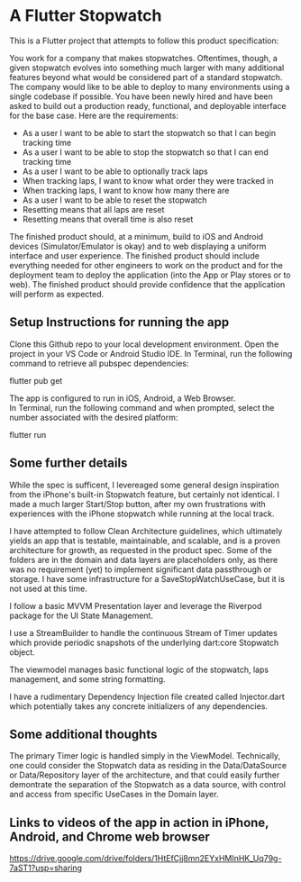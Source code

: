 # A Flutter Stopwatch

This is a Flutter project that attempts to follow this product specification:

You work for a company that makes stopwatches. Oftentimes, though, a given stopwatch evolves into something much larger with many additional features beyond what would be considered part of a standard stopwatch. The company would like to be able to deploy to many environments using a single codebase if possible. You have been newly hired and have been asked to build out a production ready, functional, and deployable interface for the base case. Here are the requirements:


- As a user I want to be able to start the stopwatch so that I can begin tracking time
- As a user I want to be able to stop the stopwatch so that I can end tracking time
- As a user I want to be able to optionally track laps
- When tracking laps, I want to know what order they were tracked in
- When tracking laps, I want to know how many there are
- As a user I want to be able to reset the stopwatch
- Resetting means that all laps are reset
- Resetting means that overall time is also reset


The finished product should, at a minimum, build to iOS and Android devices (Simulator/Emulator is okay) and to web displaying a uniform interface and user experience. The finished product should include everything needed for other engineers to work on the product and for the deployment team to deploy the application (into the App or Play stores or to web). The finished product should provide confidence that the application will perform as expected.


## Setup Instructions for running the app

Clone this Github repo to your local development environment.
Open the project in your VS Code or Android Studio IDE.
In Terminal, run the following command to retrieve all pubspec dependencies:

flutter pub get

The app is configured to run in iOS, Android, a Web Browser.  
In Terminal, run the following command and when prompted, select the number associated with the desired platform:

flutter run

## Some further details

While the spec is sufficent, I levereaged some general design inspiration from the iPhone's built-in Stopwatch feature, but certainly not identical.  I made a much larger Start/Stop button, after my own frustrations with experiences with the iPhone stopwatch while running at the local track.

I have attempted to follow Clean Architecture guidelines, which ultimately yields an app that is testable, maintainable, and scalable, and is a proven architecture for growth, as requested in the product spec.  Some of the folders are in the domain and data layers are placeholders only, as there was no requirement (yet) to implement significant data passthrough or storage.  I have some infrastructure for a SaveStopWatchUseCase, but it is not used at this time.

I follow a basic MVVM Presentation layer and leverage the Riverpod package for the UI State Management.

I use a StreamBuilder to handle the continuous Stream of Timer updates which provide periodic snapshots of the underlying dart:core Stopwatch object.

The viewmodel manages basic functional logic of the stopwatch, laps management, and some string formatting.

I have a rudimentary Dependency Injection file created called Injector.dart which potentially takes any concrete initializers of any dependencies.

## Some additional thoughts

The primary Timer logic is handled simply in the ViewModel.  Technically, one could consider the Stopwatch data as residing in the Data/DataSource or Data/Repository layer of the architecture, and that could easily further demontrate the separation of the Stopwatch as a data source, with control and access from specific UseCases in the Domain layer.

## Links to videos of the app in action in iPhone, Android, and Chrome web browser

https://drive.google.com/drive/folders/1HtEfCjj8mn2EYxHMInHK_Uq79g-7aST1?usp=sharing
